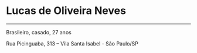 # Lucas de Oliveira Neves
___________________________________________________________________

Brasileiro, casado, 27 anos

Rua Picinguaba, 313 – Vila Santa Isabel - São Paulo/SP
